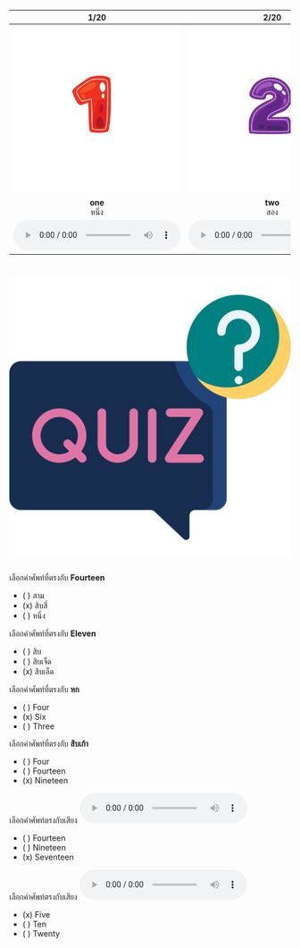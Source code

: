 <div class="carrousel">


|1/20|2/20|3/20|4/20|5/20|6/20|7/20|8/20|9/20|10/20|11/20|12/20|13/20|14/20|15/20|16/20|17/20|18/20|19/20|20/20|
| :----: | :----: | :----: | :----: | :----: | :----: | :----: | :----: | :----: | :----: | :----: | :----: | :----: | :----: | :----: | :----: | :----: | :----: | :----: | :----: |
|![](/media/img/numbers__one.svg)|![](/media/img/numbers__two.svg)|![](/media/img/numbers__three.svg)|![](/media/img/numbers__four.svg)|![](/media/img/numbers__five.svg)|![](/media/img/numbers__six.svg)|![](/media/img/numbers__seven.svg)|![](/media/img/numbers__eight.svg)|![](/media/img/numbers__nine.svg)|![](/media/img/numbers__ten.svg)|![](/media/img/numbers__eleven.svg)|![](/media/img/numbers__twelve.svg)|![](/media/img/numbers__thirteen.svg)|![](/media/img/numbers__fourteen.svg)|![](/media/img/numbers__fifteen.svg)|![](/media/img/numbers__sixteen.svg)|![](/media/img/numbers__seventeen.svg)|![](/media/img/numbers__eighteen.svg)|![](/media/img/numbers__nineteen.svg)|![](/media/img/numbers__twenty.svg)|
|**one**<br>หนึ่ง|**two**<br>สอง|**three**<br>สาม|**four**<br>สี่|**five**<br>ห้า|**six**<br>หก|**seven**<br>เจ็ด|**eight**<br>แปด|**nine**<br>เก้า|**ten**<br>สิบ|**eleven**<br>สิบเอ็ด|**twelve**<br>สิบสอง|**thirteen**<br>สิบสาม|**fourteen**<br>สิบสี่|**fifteen**<br>สิบห้า|**sixteen**<br>สิบหก|**seventeen**<br>สิบเจ็ด|**eighteen**<br>สิบแปด|**nineteen**<br>สิบเก้า|**twenty**<br>ยี่สิบ|
|![](/media/audio/one.mp3)|![](/media/audio/two.mp3)|![](/media/audio/three.mp3)|![](/media/audio/four.mp3)|![](/media/audio/five.mp3)|![](/media/audio/six.mp3)|![](/media/audio/seven.mp3)|![](/media/audio/eight.mp3)|![](/media/audio/nine.mp3)|![](/media/audio/ten.mp3)|![](/media/audio/eleven.mp3)|![](/media/audio/twelve.mp3)|![](/media/audio/thirteen.mp3)|![](/media/audio/fourteen.mp3)|![](/media/audio/fifteen.mp3)|![](/media/audio/sixteen.mp3)|![](/media/audio/seventeen.mp3)|![](/media/audio/eighteen.mp3)|![](/media/audio/nineteen.mp3)|![](/media/audio/twenty.mp3)|

</div>



# ![icon](/media/icons/quiz.svg) 


 เลือกคำศัพท์ที่ตรงกับ **Fourteen**
 - ( ) สาม
 - (x) สิบสี่
 - ( ) หนึ่ง

 เลือกคำศัพท์ที่ตรงกับ **Eleven**
 - ( ) สิบ
 - ( ) สิบเจ็ด
 - (x) สิบเอ็ด

 เลือกคำศัพท์ที่ตรงกับ **หก**
 - ( ) Four
 - (x) Six
 - ( ) Three

 เลือกคำศัพท์ที่ตรงกับ **สิบเก้า**
 - ( ) Four
 - ( ) Fourteen
 - (x) Nineteen

เลือกคำศัพท์ตรงกับเสียง ![](/media/audio/seventeen.mp3) 
 - ( ) Fourteen
 - ( ) Nineteen
 - (x) Seventeen


เลือกคำศัพท์ตรงกับเสียง ![](/media/audio/five.mp3) 
 - (x) Five
 - ( ) Ten
 - ( ) Twenty

